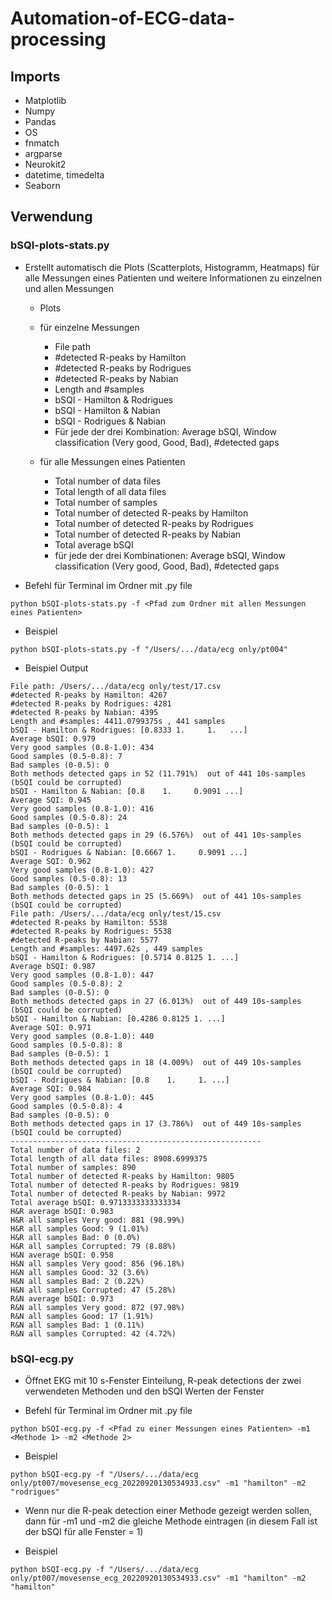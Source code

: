 # Automation-of-ECG-data-processing

## Imports
* Matplotlib
* Numpy
* Pandas
* OS
* fnmatch
* argparse
* Neurokit2
* datetime, timedelta
* Seaborn

## Verwendung
### bSQI-plots-stats.py
* Erstellt automatisch die Plots (Scatterplots, Histogramm, Heatmaps) für alle Messungen eines Patienten und weitere Informationen zu einzelnen und allen Messungen
  - Plots

  * für einzelne Messungen
    - File path
    - #detected R-peaks by Hamilton
    - #detected R-peaks by Rodrigues
    - #detected R-peaks by Nabian
    - Length and #samples
    - bSQI - Hamilton & Rodrigues
    - bSQI - Hamilton & Nabian
    - bSQI - Rodrigues & Nabian
    - Für jede der drei Kombination: Average bSQI, Window classification (Very good, Good, Bad), #detected gaps

  * für alle Messungen eines Patienten
    - Total number of data files
    - Total length of all data files
    - Total number of samples
    - Total number of detected R-peaks by Hamilton
    - Total number of detected R-peaks by Rodrigues
    - Total number of detected R-peaks by Nabian
    - Total average bSQI
    - für jede der drei Kombinationen: Average bSQI, Window classification (Very good, Good, Bad), #detected gaps

* Befehl für Terminal im Ordner mit .py file
```
python bSQI-plots-stats.py -f <Pfad zum Ordner mit allen Messungen eines Patienten>

```
* Beispiel
```
python bSQI-plots-stats.py -f "/Users/.../data/ecg only/pt004"

```

* Beispiel Output
```
File path: /Users/.../data/ecg only/test/17.csv
#detected R-peaks by Hamilton: 4267
#detected R-peaks by Rodrigues: 4281
#detected R-peaks by Nabian: 4395
Length and #samples: 4411.0799375s , 441 samples
bSQI - Hamilton & Rodrigues: [0.8333 1.     1.   ...]
Average bSQI: 0.979
Very good samples (0.8-1.0): 434
Good samples (0.5-0.8): 7
Bad samples (0-0.5): 0
Both methods detected gaps in 52 (11.791%)  out of 441 10s-samples (bSQI could be corrupted)
bSQI - Hamilton & Nabian: [0.8    1.     0.9091 ...]
Average SQI: 0.945
Very good samples (0.8-1.0): 416
Good samples (0.5-0.8): 24
Bad samples (0-0.5): 1
Both methods detected gaps in 29 (6.576%)  out of 441 10s-samples (bSQI could be corrupted)
bSQI - Rodrigues & Nabian: [0.6667 1.     0.9091 ...]
Average SQI: 0.962
Very good samples (0.8-1.0): 427
Good samples (0.5-0.8): 13
Bad samples (0-0.5): 1
Both methods detected gaps in 25 (5.669%)  out of 441 10s-samples (bSQI could be corrupted)
File path: /Users/.../data/ecg only/test/15.csv
#detected R-peaks by Hamilton: 5538
#detected R-peaks by Rodrigues: 5538
#detected R-peaks by Nabian: 5577
Length and #samples: 4497.62s , 449 samples
bSQI - Hamilton & Rodrigues: [0.5714 0.8125 1. ...]
Average bSQI: 0.987
Very good samples (0.8-1.0): 447
Good samples (0.5-0.8): 2
Bad samples (0-0.5): 0
Both methods detected gaps in 27 (6.013%)  out of 449 10s-samples (bSQI could be corrupted)
bSQI - Hamilton & Nabian: [0.4286 0.8125 1. ...]
Average SQI: 0.971
Very good samples (0.8-1.0): 440
Good samples (0.5-0.8): 8
Bad samples (0-0.5): 1
Both methods detected gaps in 18 (4.009%)  out of 449 10s-samples (bSQI could be corrupted)
bSQI - Rodrigues & Nabian: [0.8    1.     1. ...]
Average SQI: 0.984
Very good samples (0.8-1.0): 445
Good samples (0.5-0.8): 4
Bad samples (0-0.5): 0
Both methods detected gaps in 17 (3.786%)  out of 449 10s-samples (bSQI could be corrupted)
--------------------------------------------------------
Total number of data files: 2
Total length of all data files: 8908.6999375
Total number of samples: 890
Total number of detected R-peaks by Hamilton: 9805
Total number of detected R-peaks by Rodrigues: 9819
Total number of detected R-peaks by Nabian: 9972
Total average bSQI: 0.9713333333333334
H&R average bSQI: 0.983
H&R all samples Very good: 881 (98.99%)
H&R all samples Good: 9 (1.01%)
H&R all samples Bad: 0 (0.0%)
H&R all samples Corrupted: 79 (8.88%)
H&N average bSQI: 0.958
H&N all samples Very good: 856 (96.18%)
H&N all samples Good: 32 (3.6%)
H&N all samples Bad: 2 (0.22%)
H&N all samples Corrupted: 47 (5.28%)
R&N average bSQI: 0.973
R&N all samples Very good: 872 (97.98%)
R&N all samples Good: 17 (1.91%)
R&N all samples Bad: 1 (0.11%)
R&N all samples Corrupted: 42 (4.72%)

```

### bSQI-ecg.py
* Öffnet EKG mit 10 s-Fenster Einteilung, R-peak detections der zwei verwendeten Methoden und den bSQI Werten der Fenster

* Befehl für Terminal im Ordner mit .py file
```
python bSQI-ecg.py -f <Pfad zu einer Messungen eines Patienten> -m1 <Methode 1> -m2 <Methode 2>

```
* Beispiel
```
python bSQI-ecg.py -f "/Users/.../data/ecg only/pt007/movesense_ecg_20220920130534933.csv" -m1 "hamilton" -m2 "rodrigues"

```
 - Wenn nur die R-peak detection einer Methode gezeigt werden sollen, dann für -m1 und -m2 die gleiche Methode eintragen (in diesem Fall ist der bSQI für alle Fenster = 1)
* Beispiel
```
python bSQI-ecg.py -f "/Users/.../data/ecg only/pt007/movesense_ecg_20220920130534933.csv" -m1 "hamilton" -m2 "hamilton"

```

